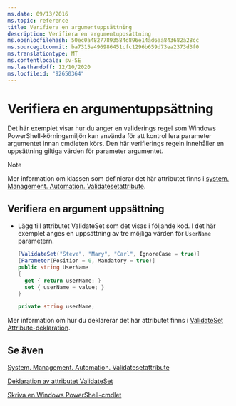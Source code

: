 ```yaml
---
ms.date: 09/13/2016
ms.topic: reference
title: Verifiera en argumentuppsättning
description: Verifiera en argumentuppsättning
ms.openlocfilehash: 50ec0a48277893584d896e14ad6aa843682a28cc
ms.sourcegitcommit: ba7315a496986451cfc1296b659d73ea2373d3f0
ms.translationtype: MT
ms.contentlocale: sv-SE
ms.lasthandoff: 12/10/2020
ms.locfileid: "92650364"
---
```

# <a name="how-to-validate-an-argument-set"></a>Verifiera en argumentuppsättning

Det här exemplet visar hur du anger en validerings regel som Windows PowerShell-körningsmiljön kan använda för att kontrol lera parameter argumentet innan cmdleten körs. Den här verifierings regeln innehåller en uppsättning giltiga värden för parameter argumentet.

> [!NOTE]
> Mer information om klassen som definierar det här attributet finns i [system. Management. Automation. Validatesetattribute](/dotnet/api/System.Management.Automation.ValidateSetAttribute).

## <a name="to-validate-an-argument-set"></a>Verifiera en argument uppsättning

- Lägg till attributet ValidateSet som det visas i följande kod. I det här exemplet anges en uppsättning av tre möjliga värden för `UserName` parametern.

    ```csharp
    [ValidateSet("Steve", "Mary", "Carl", IgnoreCase = true)]
    [Parameter(Position = 0, Mandatory = true)]
    public string UserName
    {
      get { return userName; }
      set { userName = value; }
    }

    private string userName;
    ```

Mer information om hur du deklarerar det här attributet finns i [ValidateSet Attribute-deklaration](./validateset-attribute-declaration.md).

## <a name="see-also"></a>Se även

[System. Management. Automation. Validatesetattribute](/dotnet/api/System.Management.Automation.ValidateSetAttribute)

[Deklaration av attributet ValidateSet](./validateset-attribute-declaration.md)

[Skriva en Windows PowerShell-cmdlet](./writing-a-windows-powershell-cmdlet.md)
